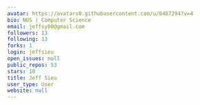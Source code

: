 ```yaml
---
avatar: https://avatars0.githubusercontent.com/u/8487294?v=4
bio: NUS | Computer Science
email: jeffsy00@gmail.com
followers: 13
following: 13
forks: 1
login: jeffsieu
open_issues: null
public_repos: 53
stars: 10
title: Jeff Sieu
user_type: User
website: null
---
```

